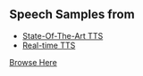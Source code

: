 ## Speech Samples from
- [State-Of-The-Art TTS](https://github.com/chkwon19/SOTA_TTS)
- [Real-time TTS](https://github.com/chkwon19/Real-time-TTS)

[Browse Here](https://chkwon19.github.io/)
